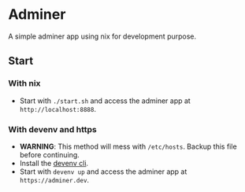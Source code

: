 # Adminer

A simple adminer app using nix for development purpose.

## Start

### With nix

- Start with `./start.sh` and access the adminer app at `http://localhost:8888`.

### With devenv and https

- **WARNING**: This method will mess with `/etc/hosts`. Backup this file before continuing.
- Install the [devenv cli](https://devenv.sh/getting-started/).
- Start with `devenv up` and access the adminer app at `https://adminer.dev`.
